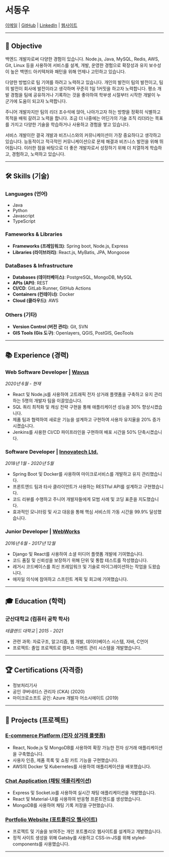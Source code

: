 # 서동우

[이메일](dwseo96@naver.com) | [GitHub](https://github.com/east-woo) | [LinkedIn](www.linkedin.com/in/동우-서-577102214) | [웹사이트](https://east-woo.github.io/)

---

## 🎯 Objective
백엔드 개발자로써 다양한 경험이 있습니다. Node.js, Java, MySQL, Redis, AWS, Git, Linux 등을 사용하여 서비스를 설계, 개발, 운영한 경험으로 확장성과 유지 보수성이 높은 백엔드 아키텍처와 패턴을 위해 언제나 고민하고 있습니다.

다양한 방법으로 팀 기여를 하려고 노력하고 있습니다. 개인의 발전이 팀의 발전이고, 팀의 발전이 회사에 발전이라고 생각하며 꾸준히 1일 1커밋을 하고자 노력합니다. 평소 개발 경험을 팀에 공유하거나 기록하는 것을 좋아하여 학부생 시절부터 시작한 개발이 누군가에 도움이 되고자 노력합니다. 

주니어 개발자지만 팀의 리더 조수석에 앉아, 나아가고자 하는 방향을 정확히 식별하고 목적을 배워 갈려고 노력을 합니다.
조금 더 나중에는 어딘가의 기술 조직 리더라는 목표를 가지고 다양한 기술을 학습하거나 사용하고 경험을 쌓고 있습니다.


서비스 개발이란 결국 개발과 비즈니스와의 커뮤니케이션이 가장 중요하다고 생각하고 있습니다. 능동적이고 적극적인 커뮤니케이션으로 문제 해결과 비즈니스 발전을 위해 뛰어듭니다. 이러한 점을 바탕으로 더 좋은 개발자로서 성장하기 위해 더 치열하게 학습하고, 경험하고, 노력하고 있습니다.

---

## 🛠️ Skills (기술)

### Languages (언어)
- Java
- Python
- Javascript
- TypeScript

### Fameworks & Libraries
- **Frameworks (프레임워크)**: Spring boot, Node.js, Express 
- **Libraries (라이브러리)**: React.js, MyBatis, JPA, Mongoose

### DataBases & Infrastructure
- **Databases (데이터베이스)**: PostgreSQL, MongoDB, MySQL
- **APIs (API)**: REST
- **CI/CD**: GitLab Runner, GitHub Actions
- **Containers (컨테이너)**: Docker
- **Cloud (클라우드)**: AWS

### Others (기타)
- **Version Control (버전 관리)**: Git, SVN
- **GIS Tools (Gis 도구)**: Openlayers, QGIS, PostGIS, GeoTools
---

## 📚 Experience (경력)

### Web Software Developer | [Wavus](http://wavus.co.kr/)
*2020년 6월 - 현재*

- React 및 Node.js를 사용하여 고트래픽 전자 상거래 플랫폼을 구축하고 유지 관리하는 5명의 개발자 팀을 이끌었습니다.
- SQL 쿼리 최적화 및 캐싱 전략 구현을 통해 애플리케이션 성능을 30% 향상시켰습니다.
- 제품 팀과 협력하여 새로운 기능을 설계하고 구현하여 사용자 유지율을 20% 증가시켰습니다.
- Jenkins를 사용한 CI/CD 파이프라인을 구현하여 배포 시간을 50% 단축시켰습니다.

### Software Developer | [Innovatech Ltd.](https://innovatech.com)
*2018년 1월 - 2020년 5월*

- Spring Boot 및 Docker를 사용하여 마이크로서비스를 개발하고 유지 관리했습니다.
- 프론트엔드 팀과 타사 클라이언트가 사용하는 RESTful API를 설계하고 구현했습니다.
- 코드 리뷰를 수행하고 주니어 개발자들에게 모범 사례 및 코딩 표준을 지도했습니다.
- 효과적인 모니터링 및 사고 대응을 통해 핵심 서비스의 가동 시간을 99.9% 달성했습니다.

### Junior Developer | [WebWorks](https://webworks.com)
*2016년 6월 - 2017년 12월*

- Django 및 React를 사용하여 소셜 미디어 플랫폼 개발에 기여했습니다.
- 코드 품질 및 신뢰성을 보장하기 위해 단위 및 통합 테스트를 작성했습니다.
- 레거시 코드베이스를 최신 프레임워크 및 기술로 마이그레이션하는 작업을 도왔습니다.
- 애자일 의식에 참여하고 스프린트 계획 및 회고에 기여했습니다.

---

## 🎓 Education (학력)

### 군산대학교 (컴퓨터 공학 학사)
*테클랜드 대학교* | *2015 - 2021*

- 관련 과목: 자료구조, 알고리즘, 웹 개발, 데이터베이스 시스템, 자바, C언어
- 프로젝트: 졸업 프로젝트로 캠퍼스 이벤트 관리 시스템을 개발했습니다.

---

## 🏆 Certifications (자격증)

- 정보처리기사
- 공인 쿠버네티스 관리자 (CKA) (2020)
- 마이크로소프트 공인: Azure 개발자 어소시에이트 (2019)

---

## 📂 Projects (프로젝트)

### [E-commerce Platform (전자 상거래 플랫폼)](https://github.com/johndoe/ecommerce-platform)
- React, Node.js 및 MongoDB를 사용하여 확장 가능한 전자 상거래 애플리케이션을 구축했습니다.
- 사용자 인증, 제품 목록 및 쇼핑 카트 기능을 구현했습니다.
- AWS의 Docker 및 Kubernetes를 사용하여 애플리케이션을 배포했습니다.

### [Chat Application (채팅 애플리케이션)](https://github.com/johndoe/chat-application)
- Express 및 Socket.io를 사용하여 실시간 채팅 애플리케이션을 개발했습니다.
- React 및 Material-UI를 사용하여 반응형 프론트엔드를 생성했습니다.
- MongoDB를 사용하여 채팅 기록 저장을 구현했습니다.

### [Portfolio Website (포트폴리오 웹사이트)](https://johndoe.dev)
- 프로젝트 및 기술을 보여주는 개인 포트폴리오 웹사이트를 설계하고 개발했습니다.
- 정적 사이트 생성을 위해 Gatsby를 사용하고 CSS-in-JS를 위해 styled-components를 사용했습니다.

---



